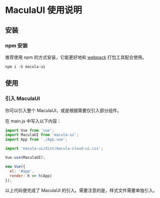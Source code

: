 # MaculaUI 使用说明

## 安装

### npm 安装

推荐使用 npm 的方式安装，它能更好地和 [webpack](https://webpack.js.org/) 打包工具配合使用。

```shell
npm i -S macula-ui
```

## 使用

### 引入 MaculaUI

你可以引入整个 MaculaUI，或是根据需要仅引入部分组件。

在 main.js 中写入以下内容：

```javascript
import Vue from 'vue';
import MaculaUI from 'macula-ui';
import App from './App.vue';

import 'macula-ui/dist/macula-cloud-ui.css';

Vue.use(MaculaUI);

new Vue({
  el: '#app',
  render: h => h(App)
});
```

以上代码便完成了 MaculaUI 的引入。需要注意的是，样式文件需要单独引入。
